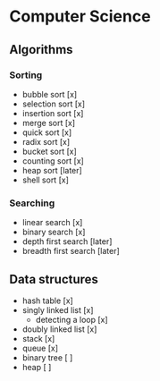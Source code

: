 # Computer Science

## Algorithms

### Sorting

- bubble sort [x]
- selection sort [x]
- insertion sort [x]
- merge sort [x]
- quick sort [x]
- radix sort [x]
- bucket sort [x]
- counting sort [x]
- heap sort [later]
- shell sort [x]

### Searching

- linear search [x]
- binary search [x]
- depth first search [later]
- breadth first search [later]

## Data structures

- hash table [x]
- singly linked list [x]
    - detecting a loop [x]
- doubly linked list [x]
- stack [x]
- queue [x]
- binary tree [ ]
- heap [ ]

